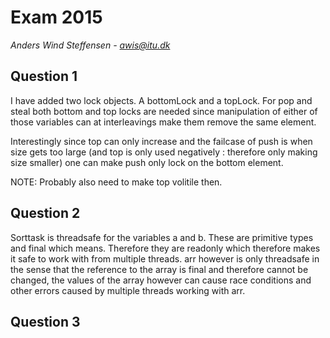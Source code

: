 # Exam 2015
*Anders Wind Steffensen - awis@itu.dk*


## Question 1
I have added two lock objects. A bottomLock and a topLock.
For pop and steal both bottom and top locks are needed since manipulation of either of those variables can at interleavings make them remove the same element.

Interestingly since top can only increase and the failcase of push is when size gets too large (and top is only used negatively : therefore only making size smaller) one can make push only lock on the bottom element.

NOTE: Probably also need to make top volitile then.


## Question 2
Sorttask is threadsafe for the variables a and b. These are primitive types and final which means. Therefore they are readonly which therefore makes it safe to work with from multiple threads. arr however is only threadsafe in the sense that the reference to the array is final and therefore cannot be changed, the values of the array however can cause race conditions and other errors caused by multiple threads working with arr.


## Question 3
